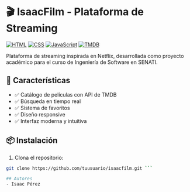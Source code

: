# 🎬 IsaacFilm - Plataforma de Streaming

[![HTML](https://img.shields.io/badge/HTML5-E34F26?style=for-the-badge&logo=html5&logoColor=white)]()
[![CSS](https://img.shields.io/badge/CSS3-1572B6?style=for-the-badge&logo=css3&logoColor=white)]()
[![JavaScript](https://img.shields.io/badge/JavaScript-F7DF1E?style=for-the-badge&logo=javascript&logoColor=black)]()
[![TMDB](https://img.shields.io/badge/TMDB-01B4E4?style=for-the-badge&logo=themoviedatabase&logoColor=white)]()

Plataforma de streaming inspirada en Netflix, desarrollada como proyecto académico para el curso de Ingeniería de Software en SENATI.

## 🚀 Características

- ✅ Catálogo de películas con API de TMDB
- ✅ Búsqueda en tiempo real
- ✅ Sistema de favoritos
- ✅ Diseño responsive
- ✅ Interfaz moderna y intuitiva

## 📦 Instalación
1. Clona el repositorio:
```bash
git clone https://github.com/tuusuario/isaacfilm.git ```

## Autores
- Isaac Pérez 

